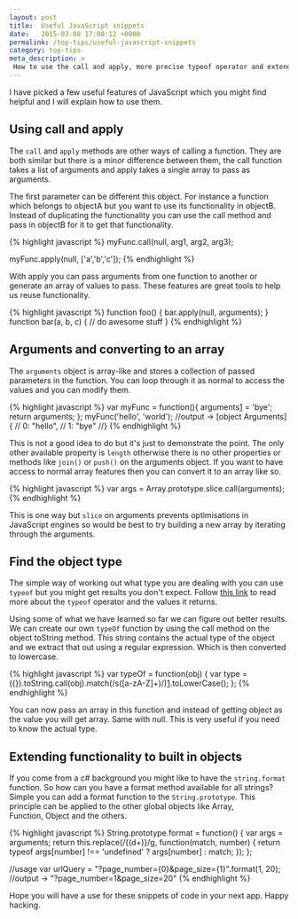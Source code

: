 ```yaml
---
layout: post
title:  Useful JavaScript snippets
date:   2015-03-08 17:00:12 +0000
permalink: /top-tips/useful-javascript-snippets
category: top-tips
meta_description: >
 How to use the call and apply, more precise typeof operator and extending functionality to JavaScript's global objects.
---
```


I have picked a few useful features of JavaScript which you might find helpful and I will explain how to use them.

## Using call and apply

The `call` and `apply` methods are other&nbsp;ways of calling a function. They are both similar but there is a minor difference between them, the call function takes a list of arguments and apply takes a single array to pass as arguments.

The first parameter can be different this object. For instance a function which&nbsp;belongs&nbsp;to objectA but you want to use its&nbsp;functionality in objectB. Instead of duplicating the functionality you can use the call method and pass in objectB for it to get that functionality.

{% highlight javascript %}
myFunc.call(null, arg1, arg2, arg3);

myFunc.apply(null, ['a','b','c']);
{% endhighlight %}

With apply you can pass arguments from one function to another or generate an array of values to pass. These features are great tools to help us reuse functionality.

{% highlight javascript %}
function foo() {
    bar.apply(null, arguments);
}
function bar(a, b, c) {
    // do awesome stuff
}
{% endhighlight %}

## Arguments and converting to an array

The `arguments` object is&nbsp;array-like and stores a collection of passed parameters in the&nbsp;function. You can loop through it as normal&nbsp;to access the values and you can modify them.

{% highlight javascript %}
var myFunc = function(){
  arguments[1] = 'bye';
  return arguments;
};
myFunc('hello', 'world');
//output -> [object Arguments] {
//  0: "hello",
//  1: "bye"
//}
{% endhighlight %}

This is not a good idea to do but it's just to demonstrate the point. The only other available property is `length` otherwise there is no other properties or methods like `join()` or `push()`&nbsp;on the arguments object. If you want to have access to normal array features then you can convert it to an array like so.

{% highlight javascript %}
var args = Array.prototype.slice.call(arguments);
{% endhighlight %}

This is one way but `slice` on arguments prevents optimisations in JavaScript engines so would be best to try building a new array by iterating through the arguments.

## Find the object type

The simple way of working out what&nbsp;type you are dealing with you can use `typeof` but you might get results you don't expect. Follow [this link][1] to read more about the `typeof` operator and the values it returns.

Using some of&nbsp;what we have learned so far we can figure out better results. We can create our own `typeOf` function by using the call method on the object toString method. This string contains the actual type of the object and we extract that out using a regular expression. Which is then converted to lowercase.

{% highlight javascript %}
var typeOf = function(obj) {
 var type = ({}).toString.call(obj).match(/s([a-zA-Z]+)/)[1].toLowerCase();
};
{% endhighlight %}

You can now pass an array in this function and instead of getting object as the value you will get array. Same with null. This is very useful if you need to know the actual type.

## Extending functionality to built in objects

If you come from a c# background you might like to have the `string.format` function. So how can you have a format method available for all strings? Simple you can add a format function to the `String.prototype`. This principle can be applied to the other global objects like Array, Function,&nbsp;Object and the others.

{% highlight javascript %}
String.prototype.format = function() {
   var args = arguments;
   return this.replace(/{(d+)}/g, function(match, number) {
     return typeof args[number] !== 'undefined' ? args[number] : match;
   });
};

//usage
var urlQuery = "?page_number={0}&amp;page_size={1}".format(1, 20);
//output -> "?page_number=1&amp;page_size=20"
{% endhighlight %}

Hope you will have a use for these snippets of code in your next app. Happy hacking.

[1]: https://developer.mozilla.org/en-US/docs/Web/JavaScript/Reference/Operators/typeof
